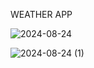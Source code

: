 WEATHER APP

![2024-08-24](https://github.com/user-attachments/assets/d1099861-1fa9-4444-8f7c-bf98a4853be6)


![2024-08-24 (1)](https://github.com/user-attachments/assets/175b7bd0-0909-47cd-9d7d-89511df97c5d)
